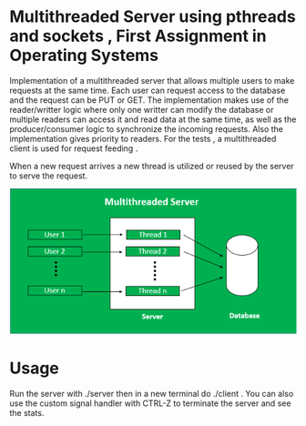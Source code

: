 # Multithreaded Server using pthreads and sockets , First Assignment in Operating Systems

Implementation of a multithreaded server that allows multiple users to make requests at the same time. 
Each user can request access to the database and the request can be PUT or GET.
The implementation makes use of the reader/writter logic where only one writter can
modify the database or multiple readers can access it and read data at the same time, as well as the producer/consumer logic to synchronize the incoming requests.
Also the implementation gives priority to readers. For the tests , a multithreaded client is used for request feeding .


When a new request arrives a new thread is utilized or reused by the server to serve the request.

![alt text](https://github.com/billgewrgoulas/Multithreaded-Server/blob/main/Multiserver.png?raw=true)

# Usage

Run the server with ./server then in a new terminal do ./client . You can also use the custom signal handler with CTRL-Z to terminate the server and see the stats.


